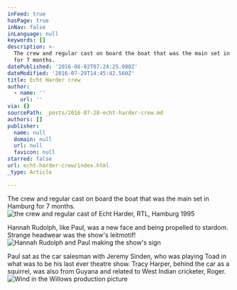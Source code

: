 ```yaml
---
inFeed: true
hasPage: true
inNav: false
inLanguage: null
keywords: []
description: >-
  The crew and regular cast on board the boat that was the main set in Hamburg
  for 7 months.
datePublished: '2016-08-02T07:24:25.080Z'
dateModified: '2016-07-29T14:45:42.560Z'
title: Echt Harder crew
author:
  - name: ''
    url: ''
via: {}
sourcePath: _posts/2016-07-28-echt-harder-crew.md
authors: []
publisher:
  name: null
  domain: null
  url: null
  favicon: null
starred: false
url: echt-harder-crew/index.html
_type: Article

---
```

The crew and regular cast on board the boat that was the main set in Hamburg for 7 months.
![the crew and regular cast of Echt Harder, RTL, Hamburg 1995](https://the-grid-user-content.s3-us-west-2.amazonaws.com/042dd2e2-40b1-4fef-baee-96cf2274d222.jpg)

Hannah Rudolph, like Paul, was a new face and being propelled to stardom. Strange headwear was the show's leitmotif!
![Hannah Rudolph and Paul making the show's sign](https://the-grid-user-content.s3-us-west-2.amazonaws.com/d168a41f-33ae-4e0a-9169-c51b84620999.jpg)

Paul sat as the car salesman with Jeremy Sinden, who was playing Toad in what was to be his last ever theatre show. Tracy Harper, behind the car as a squirrel, was also from Guyana and related to West Indian cricketer, Roger.
![Wind in the Willows production picture](https://s3-us-west-2.amazonaws.com/the-grid-img/p/7ac4ac32c780f9d109a55849286b7c0716edabc1.jpg)